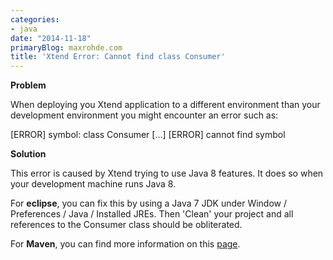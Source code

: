 ```yaml
---
categories:
- java
date: "2014-11-18"
primaryBlog: maxrohde.com
title: 'Xtend Error: Cannot find class Consumer'
---
```


**Problem**

When deploying you Xtend application to a different environment than your development environment you might encounter an error such as:

\[ERROR\] symbol: class Consumer \[...\] \[ERROR\] cannot find symbol

**Solution**

This error is caused by Xtend trying to use Java 8 features. It does so when your development machine runs Java 8.

For **eclipse**, you can fix this by using a Java 7 JDK under Window / Preferences / Java / Installed JREs. Then 'Clean' your project and all references to the Consumer class should be obliterated.

For **Maven**, you can find more information on this [page](https://bugs.eclipse.org/bugs/show_bug.cgi?id=438764).